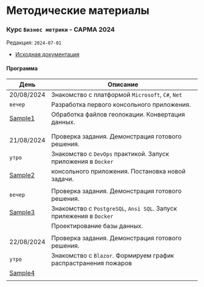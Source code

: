 # Методические материалы
### Курс `Бизнес метрики` - САРМА 2024

Редакция: `2024-07-01`

- [Исходная документация](Docs)

#### Программа

| День                | Описание                                                       |
|---------------------|----------------------------------------------------------------|
| 20/08/2024          | Знакомство с платформой `Microsoft`, `C#`, `Net`               |
| `вечер`             | Разработка первого консольного приложения.                     |
|[Sample1](Sample1)   | Обработка файлов геолокации. Конвертация данных.               |
| | |
| | | 
| 21/08/2024          | Проверка задания. Демонстрация готового решения.                |
| `утро`              | Знакомство с `DevOps` практикой. Запуск приложения в `Docker`   |
|[Sample2](Sample2)   | консольного приложения. Постановка новой задачи.                |
| | |
| `вечер`             | Проверка задания. Демонстрация готового решения.                |
|[Sample3](Sample3)   | Знакомство с `PostgreSQL`, `Ansi SQL`. Запуск прилежения в `Docker` |
|                     | Проектирование базы данных.                                     |
| | | 
| 22/08/2024          | Проверка задания. Демонстрация готового решения.                |
| `утро`              | Знакомство с `Blazor`. Формируем график распрастранения пожаров |
|[Sample4](Sample4)   |                                                                 |
| | | 

 


